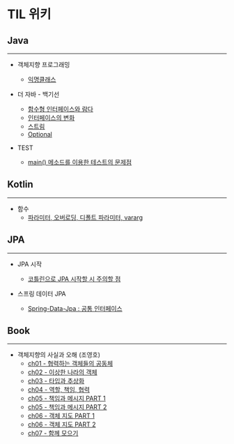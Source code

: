 # TIL 위키

## Java
---
* 객체지향 프로그래밍  
    * [익명클래스](https://github.com/hazzang777/TIL/blob/main/JAVA/%EA%B0%9D%EC%B2%B4%EC%A7%80%ED%96%A5%ED%94%84%EB%A1%9C%EA%B7%B8%EB%9E%98%EB%B0%8D/01_%EC%9D%B5%EB%AA%85%ED%81%B4%EB%9E%98%EC%8A%A4.md)

* 더 자바 - 백기선
    * [함수형 인터페이스와 람다](https://github.com/hazzang777/TIL/blob/main/JAVA/%EB%8D%94%20%EC%9E%90%EB%B0%94/01_%ED%95%A8%EC%88%98%ED%98%95%20%EC%9D%B8%ED%84%B0%ED%8E%98%EC%9D%B4%EC%8A%A4%EC%99%80%20%EB%9E%8C%EB%8B%A4.md)
    * [인터페이스의 변화](https://github.com/hazzang777/TIL/blob/main/JAVA/%EB%8D%94%20%EC%9E%90%EB%B0%94/02_%EC%9D%B8%ED%84%B0%ED%8E%98%EC%9D%B4%EC%8A%A4%EC%9D%98%20%EB%B3%80%ED%99%94.md)
    * [스트림](https://github.com/hazzang777/TIL/blob/main/JAVA/%EB%8D%94%20%EC%9E%90%EB%B0%94/03_%EC%8A%A4%ED%8A%B8%EB%A6%BC.md)
    * [Optional](https://github.com/hazzang777/TIL/blob/main/JAVA/%EB%8D%94%20%EC%9E%90%EB%B0%94/04_Optional.md)    
* TEST  
    * [main() 메소드를 이용한 테스트의 문제점](https://github.com/hazzang777/TIL/blob/main/JAVA/TEST/01_main()%20%EB%A9%94%EC%86%8C%EB%93%9C%EB%A5%BC%20%EC%9D%B4%EC%9A%A9%ED%95%9C%20%ED%85%8C%EC%8A%A4%ED%8A%B8%EC%9D%98%20%EB%AC%B8%EC%A0%9C%EC%A0%90.md)

## Kotlin
---
* 함수  
    * [파라미터, 오버로딩, 디폴트 파라미터, vararg](https://github.com/hazzang777/TIL/blob/main/Kotlin/01_function/basic_function.md)  


## JPA
---
* JPA 시작
    * [코틀린으로 JPA 시작할 시 주의할 점](https://github.com/hazzang777/TIL/blob/main/JPA/01_INTRO/01_start_JPA_kotlin.md)

* 스프링 데이터 JPA
    * [Spring-Data-Jpa : 공통 인터페이스](https://github.com/hazzang777/TIL/blob/main/JPA/01_INTRO/02_spring-data-jpa_common_interface.md)

## Book
---
* 객체지향의 사실과 오해 (조영호)     
    * [ch01 - 협력하는 객체들의 공동체](https://github.com/hazzang777/TIL/blob/main/Book/%EA%B0%9D%EC%B2%B4%EC%A7%80%ED%96%A5%EC%9D%98%EC%82%AC%EC%8B%A4%EA%B3%BC%EC%98%A4%ED%95%B4/01_%ED%98%91%EB%A0%A5%ED%95%98%EB%8A%94%20%EA%B0%9D%EC%B2%B4%EB%93%A4%EC%9D%98%20%EA%B3%B5%EB%8F%99%EC%B2%B4.md)
    * [ch02 - 이상한 나라의 객체](https://github.com/hazzang777/TIL/blob/main/Book/%EA%B0%9D%EC%B2%B4%EC%A7%80%ED%96%A5%EC%9D%98%EC%82%AC%EC%8B%A4%EA%B3%BC%EC%98%A4%ED%95%B4/02_%EC%9D%B4%EC%83%81%ED%95%9C%20%EB%82%98%EB%9D%BC%EC%9D%98%20%EA%B0%9D%EC%B2%B4.md)
    * [ch03 - 타입과 추상화](https://github.com/hazzang777/TIL/blob/main/Book/%EA%B0%9D%EC%B2%B4%EC%A7%80%ED%96%A5%EC%9D%98%EC%82%AC%EC%8B%A4%EA%B3%BC%EC%98%A4%ED%95%B4/03_%ED%83%80%EC%9E%85%EA%B3%BC%20%EC%B6%94%EC%83%81%ED%99%94.md)
    * [ch04 - 역할, 책임, 협력](https://github.com/hazzang777/TIL/blob/main/Book/%EA%B0%9D%EC%B2%B4%EC%A7%80%ED%96%A5%EC%9D%98%EC%82%AC%EC%8B%A4%EA%B3%BC%EC%98%A4%ED%95%B4/04_%EC%97%AD%ED%95%A0%2C%20%EC%B1%85%EC%9E%84%2C%20%ED%98%91%EB%A0%A5.md)
    * [ch05 - 책임과 메시지 PART 1](https://github.com/hazzang777/TIL/blob/main/Book/%EA%B0%9D%EC%B2%B4%EC%A7%80%ED%96%A5%EC%9D%98%EC%82%AC%EC%8B%A4%EA%B3%BC%EC%98%A4%ED%95%B4/05_%EC%B1%85%EC%9E%84%EA%B3%BC%20%EB%A9%94%EC%8B%9C%EC%A7%80%20PART%201.md)
    * [ch05 - 책임과 메시지 PART 2](https://github.com/hazzang777/TIL/blob/main/Book/%EA%B0%9D%EC%B2%B4%EC%A7%80%ED%96%A5%EC%9D%98%EC%82%AC%EC%8B%A4%EA%B3%BC%EC%98%A4%ED%95%B4/06_%EC%B1%85%EC%9E%84%EA%B3%BC%20%EB%A9%94%EC%8B%9C%EC%A7%80%20PART%202.md)
    * [ch06 - 객체 지도 PART 1](https://github.com/hazzang777/TIL/blob/main/Book/%EA%B0%9D%EC%B2%B4%EC%A7%80%ED%96%A5%EC%9D%98%EC%82%AC%EC%8B%A4%EA%B3%BC%EC%98%A4%ED%95%B4/07_%EA%B0%9D%EC%B2%B4%20%EC%A7%80%EB%8F%84%20PART%201.md)
    * [ch06 - 객체 지도 PART 2](https://github.com/hazzang777/TIL/blob/main/Book/%EA%B0%9D%EC%B2%B4%EC%A7%80%ED%96%A5%EC%9D%98%EC%82%AC%EC%8B%A4%EA%B3%BC%EC%98%A4%ED%95%B4/08_%EA%B0%9D%EC%B2%B4%20%EC%A7%80%EB%8F%84%20PART%202.md)
    * [ch07 - 함께 모으기](https://github.com/hazzang777/TIL/blob/main/Book/%EA%B0%9D%EC%B2%B4%EC%A7%80%ED%96%A5%EC%9D%98%EC%82%AC%EC%8B%A4%EA%B3%BC%EC%98%A4%ED%95%B4/09_%ED%95%A8%EA%BB%98%20%EB%AA%A8%EC%9C%BC%EA%B8%B0.md)
